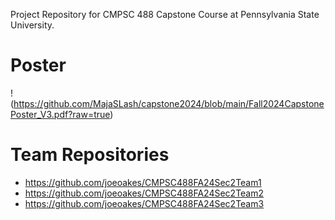 Project Repository for CMPSC 488 Capstone Course at Pennsylvania State University.

# Poster
!(https://github.com/MajaSLash/capstone2024/blob/main/Fall2024CapstonePoster_V3.pdf?raw=true)
# Team Repositories
- https://github.com/joeoakes/CMPSC488FA24Sec2Team1
- https://github.com/joeoakes/CMPSC488FA24Sec2Team2
- https://github.com/joeoakes/CMPSC488FA24Sec2Team3
